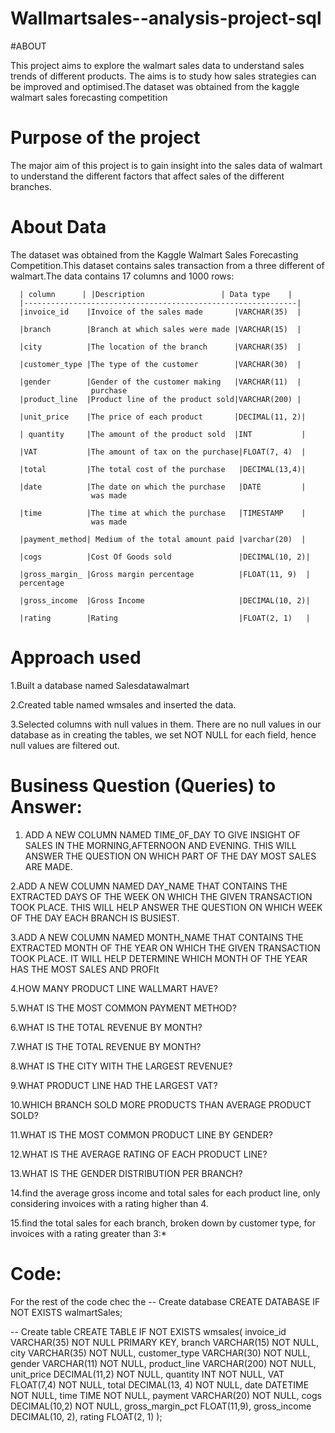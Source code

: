 # Wallmartsales--analysis-project-sql          
#ABOUT


This project aims to explore the walmart sales data to understand sales trends of different products.
The aims is to study how sales strategies can be improved and optimised.The dataset was obtained from the kaggle walmart sales forecasting competition
# Purpose of the project
The major aim of this project is to gain insight into the sales data of walmart to understand the different factors that affect sales of the different branches.
# About Data
The dataset was obtained from the Kaggle Walmart Sales Forecasting Competition.This dataset contains sales transaction from a three different of walmart.The data contains 17 columns and 1000 rows:
      
      | column      | |Description                 | Data type    |
      |-------------------------------------------------------------|
      |invoice_id    |Invoice of the sales made       |VARCHAR(35)  |
      
      |branch        |Branch at which sales were made |VARCHAR(15)  |
      
      |city          |The location of the branch      |VARCHAR(35)  |
      
      |customer_type |The type of the customer        |VARCHAR(30)  |
      
      |gender        |Gender of the customer making   |VARCHAR(11)  |
                      purchase
      |product_line  |Product line of the product sold|VARCHAR(200) |
      
      |unit_price    |The price of each product       |DECIMAL(11, 2)|
      
      | quantity     |The amount of the product sold  |INT           |
      
      |VAT           |The amount of tax on the purchase|FLOAT(7, 4)  |
      
      |total         |The total cost of the purchase   |DECIMAL(13,4)|
      
      |date          |The date on which the purchase   |DATE         |
                      was made
                      
      |time          |The time at which the purchase   |TIMESTAMP    |
                      was made
                      
      |payment_method| Medium of the total amount paid |varchar(20)  |
      
      |cogs          |Cost Of Goods sold               |DECIMAL(10, 2)|
      
      |gross_margin_ |Gross margin percentage          |FLOAT(11, 9)  |
      percentage
      
      |gross_income  |Gross Income                     |DECIMAL(10, 2)|
      
      |rating        |Rating                           |FLOAT(2, 1)   |

# Approach used
1.Built a database named Salesdatawalmart

2.Created table named wmsales and inserted the data.

3.Selected columns with null values in them. There are no null values in our database as in creating the tables, 
             we set NOT NULL for each field, hence null values are filtered out.

# Business  Question (Queries) to  Answer:
1. ADD A NEW COLUMN NAMED TIME_0F_DAY  TO GIVE INSIGHT OF SALES IN THE MORNING,AFTERNOON AND EVENING.
   THIS WILL ANSWER THE QUESTION ON WHICH PART OF THE DAY MOST SALES ARE MADE.
   
2.ADD A NEW COLUMN NAMED DAY_NAME THAT CONTAINS THE EXTRACTED DAYS OF THE WEEK ON WHICH THE GIVEN TRANSACTION TOOK PLACE.
   THIS WILL HELP ANSWER THE QUESTION ON WHICH WEEK OF THE DAY EACH BRANCH IS BUSIEST.
   
3.ADD A NEW COLUMN NAMED MONTH_NAME THAT CONTAINS THE EXTRACTED MONTH OF THE YEAR ON WHICH THE GIVEN TRANSACTION TOOK PLACE.
     IT WILL HELP DETERMINE WHICH MONTH OF THE YEAR HAS THE MOST SALES AND PROFIt
     
4.HOW MANY PRODUCT LINE WALLMART HAVE?

5.WHAT IS THE MOST COMMON PAYMENT METHOD?

6.WHAT IS THE TOTAL REVENUE BY MONTH?

7.WHAT IS THE TOTAL REVENUE BY MONTH?

8.WHAT IS THE CITY WITH THE LARGEST REVENUE?

9.WHAT PRODUCT LINE HAD THE LARGEST VAT?

10.WHICH BRANCH SOLD MORE PRODUCTS THAN AVERAGE PRODUCT SOLD?

11.WHAT IS THE MOST COMMON PRODUCT LINE BY GENDER?

12.WHAT IS THE AVERAGE RATING OF EACH PRODUCT LINE?

13.WHAT IS THE GENDER DISTRIBUTION PER BRANCH?

14.find the average gross income and total sales for each product line,
         only considering invoices with a rating higher than 4.
         
15.find the total sales for each branch, broken down by customer type,
       for invoices with a rating greater than 3:*

# Code:
For the rest of the code chec the 
-- Create database
CREATE DATABASE IF NOT EXISTS walmartSales;

-- Create table
CREATE TABLE IF NOT EXISTS wmsales(
	invoice_id VARCHAR(35) NOT NULL PRIMARY KEY,
    branch VARCHAR(15) NOT NULL,
    city VARCHAR(35) NOT NULL,
    customer_type VARCHAR(30) NOT NULL,
    gender VARCHAR(11) NOT NULL,
    product_line VARCHAR(200) NOT NULL,
    unit_price DECIMAL(11,2) NOT NULL,
    quantity INT NOT NULL,
    VAT FLOAT(7,4) NOT NULL,
    total DECIMAL(13, 4) NOT NULL,
    date DATETIME NOT NULL,
    time TIME NOT NULL,
    payment VARCHAR(20) NOT NULL,
    cogs DECIMAL(10,2) NOT NULL,
    gross_margin_pct FLOAT(11,9),
    gross_income DECIMAL(10, 2),
    rating FLOAT(2, 1)
);



             
